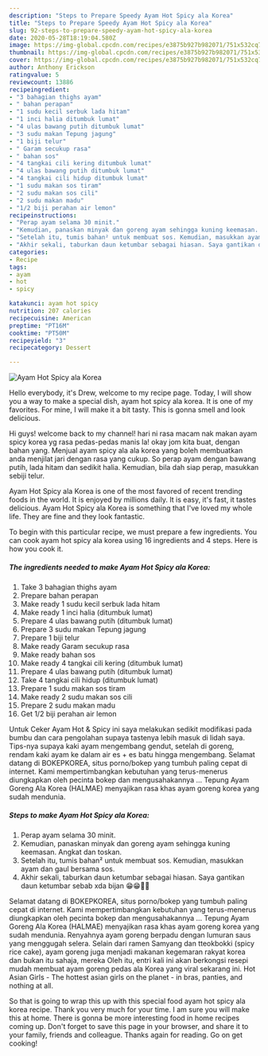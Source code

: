 ```yaml
---
description: "Steps to Prepare Speedy Ayam Hot Spicy ala Korea"
title: "Steps to Prepare Speedy Ayam Hot Spicy ala Korea"
slug: 92-steps-to-prepare-speedy-ayam-hot-spicy-ala-korea
date: 2020-05-28T18:19:04.580Z
image: https://img-global.cpcdn.com/recipes/e3875b927b982071/751x532cq70/ayam-hot-spicy-ala-korea-resipi-foto-utama.jpg
thumbnail: https://img-global.cpcdn.com/recipes/e3875b927b982071/751x532cq70/ayam-hot-spicy-ala-korea-resipi-foto-utama.jpg
cover: https://img-global.cpcdn.com/recipes/e3875b927b982071/751x532cq70/ayam-hot-spicy-ala-korea-resipi-foto-utama.jpg
author: Anthony Erickson
ratingvalue: 5
reviewcount: 13886
recipeingredient:
- "3 bahagian thighs ayam"
- " bahan perapan"
- "1 sudu kecil serbuk lada hitam"
- "1 inci halia ditumbuk lumat"
- "4 ulas bawang putih ditumbuk lumat"
- "3 sudu makan Tepung jagung"
- "1 biji telur"
- " Garam secukup rasa"
- " bahan sos"
- "4 tangkai cili kering ditumbuk lumat"
- "4 ulas bawang putih ditumbuk lumat"
- "4 tangkai cili hidup ditumbuk lumat"
- "1 sudu makan sos tiram"
- "2 sudu makan sos cili"
- "2 sudu makan madu"
- "1/2 biji perahan air lemon"
recipeinstructions:
- "Perap ayam selama 30 minit."
- "Kemudian, panaskan minyak dan goreng ayam sehingga kuning keemasan. Angkat dan toskan."
- "Setelah itu, tumis bahan² untuk membuat sos. Kemudian, masukkan ayam dan gaul bersama sos."
- "Akhir sekali, taburkan daun ketumbar sebagai hiasan. Saya gantikan daun ketumbar sebab xda bijan 😁😁👩‍🍳"
categories:
- Recipe
tags:
- ayam
- hot
- spicy

katakunci: ayam hot spicy 
nutrition: 207 calories
recipecuisine: American
preptime: "PT16M"
cooktime: "PT50M"
recipeyield: "3"
recipecategory: Dessert

---
```



![Ayam Hot Spicy ala Korea](https://img-global.cpcdn.com/recipes/e3875b927b982071/751x532cq70/ayam-hot-spicy-ala-korea-resipi-foto-utama.jpg)

Hello everybody, it's Drew, welcome to my recipe page. Today, I will show you a way to make a special dish, ayam hot spicy ala korea. It is one of my favorites. For mine, I will make it a bit tasty. This is gonna smell and look delicious.

Hi guys! welcome back to my channel! hari ni rasa macam nak makan ayam spicy korea yg rasa pedas-pedas manis la! okay jom kita buat, dengan bahan yang. Menjual ayam spicy ala ala korea yang boleh membuatkan anda menjilat jari dengan rasa yang cukup. So perap ayam dengan bawang putih, lada hitam dan sedikit halia. Kemudian, bila dah siap perap, masukkan sebiji telur.

Ayam Hot Spicy ala Korea is one of the most favored of recent trending foods in the world. It is enjoyed by millions daily. It is easy, it's fast, it tastes delicious. Ayam Hot Spicy ala Korea is something that I've loved my whole life. They are fine and they look fantastic.


To begin with this particular recipe, we must prepare a few ingredients. You can cook ayam hot spicy ala korea using 16 ingredients and 4 steps. Here is how you cook it.

<!--inarticleads1-->

##### The ingredients needed to make Ayam Hot Spicy ala Korea:

1. Take 3 bahagian thighs ayam
1. Prepare  bahan perapan
1. Make ready 1 sudu kecil serbuk lada hitam
1. Make ready 1 inci halia (ditumbuk lumat)
1. Prepare 4 ulas bawang putih (ditumbuk lumat)
1. Prepare 3 sudu makan Tepung jagung
1. Prepare 1 biji telur
1. Make ready  Garam secukup rasa
1. Make ready  bahan sos
1. Make ready 4 tangkai cili kering (ditumbuk lumat)
1. Prepare 4 ulas bawang putih (ditumbuk lumat)
1. Take 4 tangkai cili hidup (ditumbuk lumat)
1. Prepare 1 sudu makan sos tiram
1. Make ready 2 sudu makan sos cili
1. Prepare 2 sudu makan madu
1. Get 1/2 biji perahan air lemon


Untuk Ceker Ayam Hot &amp; Spicy ini saya melakukan sedikit modifikasi pada bumbu dan cara pengolahan supaya tastenya lebih masuk di lidah saya. Tips-nya supaya kaki ayam mengembang gendut, setelah di goreng, rendam kaki ayam ke dalam air es + es batu hingga mengembang. Selamat datang di BOKEPKOREA, situs porno/bokep yang tumbuh paling cepat di internet. Kami mempertimbangkan kebutuhan yang terus-menerus diungkapkan oleh pecinta bokep dan mengusahakannya … Tepung Ayam Goreng Ala Korea (HALMAE) menyajikan rasa khas ayam goreng korea yang sudah mendunia. 

<!--inarticleads2-->

##### Steps to make Ayam Hot Spicy ala Korea:

1. Perap ayam selama 30 minit.
1. Kemudian, panaskan minyak dan goreng ayam sehingga kuning keemasan. Angkat dan toskan.
1. Setelah itu, tumis bahan² untuk membuat sos. Kemudian, masukkan ayam dan gaul bersama sos.
1. Akhir sekali, taburkan daun ketumbar sebagai hiasan. Saya gantikan daun ketumbar sebab xda bijan 😁😁👩‍🍳


Selamat datang di BOKEPKOREA, situs porno/bokep yang tumbuh paling cepat di internet. Kami mempertimbangkan kebutuhan yang terus-menerus diungkapkan oleh pecinta bokep dan mengusahakannya … Tepung Ayam Goreng Ala Korea (HALMAE) menyajikan rasa khas ayam goreng korea yang sudah mendunia. Renyahnya ayam goreng berpadu dengan lumuran saus yang menggugah selera. Selain dari ramen Samyang dan tteokbokki (spicy rice cake), ayam goreng juga menjadi makanan kegemaran rakyat korea dan bukan itu sahaja, mereka Oleh itu, entri kali ini akan berkongsi resepi mudah membuat ayam goreng pedas ala Korea yang viral sekarang ini. Hot Asian Girls - The hottest asian girls on the planet - in bras, panties, and nothing at all. 

So that is going to wrap this up with this special food ayam hot spicy ala korea recipe. Thank you very much for your time. I am sure you will make this at home. There is gonna be more interesting food in home recipes coming up. Don't forget to save this page in your browser, and share it to your family, friends and colleague. Thanks again for reading. Go on get cooking!
